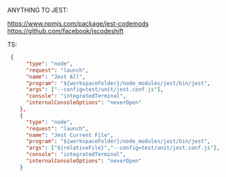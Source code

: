 
ANYTHING TO JEST:



https://www.npmjs.com/package/jest-codemods
https://github.com/facebook/jscodeshift



TS:
```json
 {
      "type": "node",
      "request": "launch",
      "name": "Jest All",
      "program": "${workspaceFolder}/node_modules/jest/bin/jest",
      "args": ["--config=test/unit/jest.conf.js"],
      "console": "integratedTerminal",
      "internalConsoleOptions": "neverOpen"
    },
    {
      "type": "node",
      "request": "launch",
      "name": "Jest Current File",
      "program": "${workspaceFolder}/node_modules/jest/bin/jest",
      "args": ["${relativeFile}","--config=test/unit/jest.conf.js"],
      "console": "integratedTerminal",
      "internalConsoleOptions": "neverOpen"
    }
```